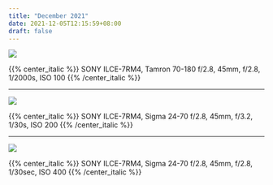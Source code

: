 ```yaml
---
title: "December 2021"
date: 2021-12-05T12:15:59+08:00
draft: false
---
```


![](https://gw.alipayobjects.com/zos/antfincdn/ue9t3z3vOQ/1636803450.jpg)

{{% center_italic %}}
SONY ILCE-7RM4, Tamron 70-180 f/2.8, 45mm, f/2.8, 1/2000s, ISO 100
{{% /center_italic %}}

---

![](https://gw.alipayobjects.com/zos/antfincdn/THbfwYWMtK/DSC08350-01.jpg)

{{% center_italic %}}
SONY ILCE-7RM4, Sigma 24-70 f/2.8, 45mm, f/3.2, 1/30s, ISO 200
{{% /center_italic %}}

---

![](https://gw.alipayobjects.com/zos/antfincdn/jy5MvFmmtL/DSC08396-02-01.jpeg)

{{% center_italic %}}
SONY ILCE-7RM4, Sigma 24-70 f/2.8, 45mm, f/2.8, 1/30sec, ISO 400
{{% /center_italic %}}
